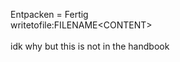 Entpacken = Fertig<br>
writetofile:FILENAME\<CONTENT\><br><br>
idk why but this is not in the handbook
